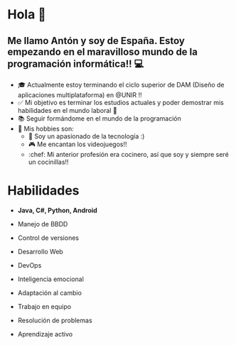 # Hola :wave:

## Me llamo Antón y soy de España. Estoy empezando en el maravilloso mundo de la programación informática!! :computer:

- :mortar_board: Actualmente estoy terminando el ciclo superior de DAM (Diseño de aplicaciones multiplataforma) en @UNIR !!
- :white_check_mark: Mi objetivo es terminar los estudios actuales y poder demostrar mis habilidades en el mundo laboral :briefcase:
- :books: Seguir formándome en el mundo de la programación
- :dancer: Mis hobbies son:
  - :robot: Soy un apasionado de la tecnología :)
  - :video_game: Me encantan los videojuegos!!
  - :chef: Mi anterior profesión era cocinero, así que soy y siempre seré un cocinillas!!

# Habilidades

- **Java, C#, Python, Android**
- Manejo de BBDD
- Control de versiones 
- Desarrollo Web
- DevOps

- Inteligencia emocional
- Adaptación al cambio
- Trabajo en equipo
- Resolución de problemas
- Aprendizaje activo

